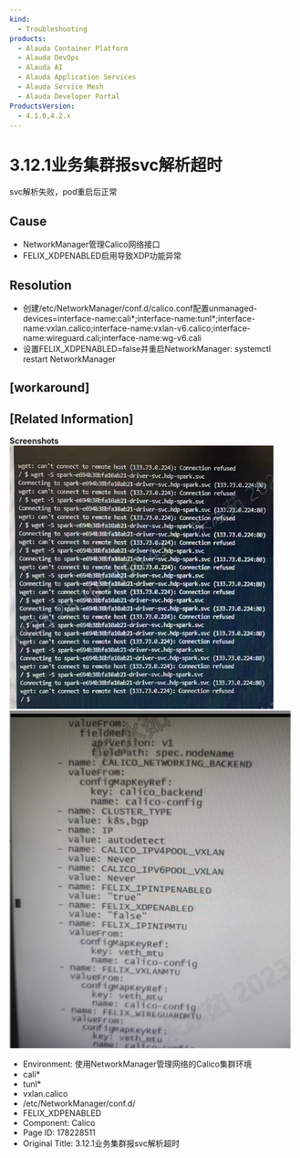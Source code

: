 ```yaml
---
kind:
  - Troubleshooting
products:
  - Alauda Container Platform
  - Alauda DevOps
  - Alauda AI
  - Alauda Application Services
  - Alauda Service Mesh
  - Alauda Developer Portal
ProductsVersion:
  - 4.1.0,4.2.x
---
```

<!-- A type of document that involves encountering a fault, diagnosing it, performing root cause analysis, and providing solutions. -->

# 3.12.1业务集群报svc解析超时

svc解析失败，pod重启后正常

## Cause
- NetworkManager管理Calico网络接口
- FELIX_XDPENABLED启用导致XDP功能异常

## Resolution
- 创建/etc/NetworkManager/conf.d/calico.conf配置unmanaged-devices=interface-name:cali*;interface-name:tunl*;interface-name:vxlan.calico;interface-name:vxlan-v6.calico;interface-name:wireguard.cali;interface-name:wg-v6.cali
- 设置FELIX_XDPENABLED=false并重启NetworkManager: systemctl restart NetworkManager

## [workaround]

## [Related Information]
**Screenshots**
![](assets/3-12-1ye-wu-ji-qun-bao-svcjie-xi-chao-shi/image-2023-12-21_14-55-0.png)
![](assets/3-12-1ye-wu-ji-qun-bao-svcjie-xi-chao-shi/image-2023-12-21_14-55-46.png)
- Environment: 使用NetworkManager管理网络的Calico集群环境
- cali*
- tunl*
- vxlan.calico
- /etc/NetworkManager/conf.d/
- FELIX_XDPENABLED
- Component: Calico
- Page ID: 178228511
- Original Title: 3.12.1业务集群报svc解析超时
